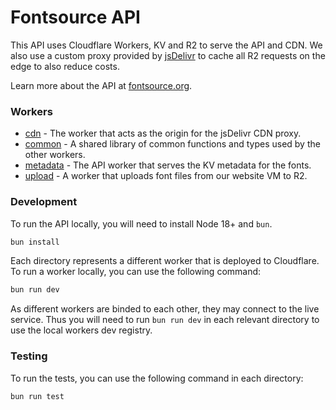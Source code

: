 # Fontsource API

This API uses Cloudflare Workers, KV and R2 to serve the API and CDN. We also use a custom proxy provided by [jsDelivr](https://www.jsdelivr.com/) to cache all R2 requests on the edge to also reduce costs.

Learn more about the API at [fontsource.org](https://fontsource.org/docs/api/introduction).

### Workers

-   [cdn](./cdn) - The worker that acts as the origin for the jsDelivr CDN proxy.
-   [common](./common) - A shared library of common functions and types used by the other workers.
-   [metadata](./metadata) - The API worker that serves the KV metadata for the fonts.
-   [upload](./upload) - A worker that uploads font files from our website VM to R2.

### Development

To run the API locally, you will need to install Node 18+ and `bun`.

```bash
bun install
```

Each directory represents a different worker that is deployed to Cloudflare. To run a worker locally, you can use the following command:

```bash
bun run dev
```

As different workers are binded to each other, they may connect to the live service. Thus you will need to run `bun run dev` in each relevant directory to use the local workers dev registry.

### Testing

To run the tests, you can use the following command in each directory:

```bash
bun run test
```
